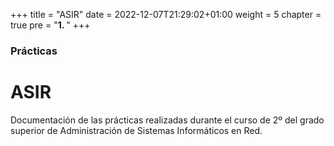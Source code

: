 +++
title = "ASIR"
date = 2022-12-07T21:29:02+01:00
weight = 5
chapter = true
pre = "<b>1. </b>"
+++

### Prácticas

# ASIR

Documentación de las prácticas realizadas durante el curso de 2º del grado superior de Administración de Sistemas Informáticos en Red.

